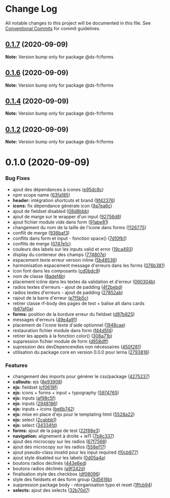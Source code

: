 # Change Log

All notable changes to this project will be documented in this file.
See [Conventional Commits](https://conventionalcommits.org) for commit guidelines.

## [0.1.7](https://github.com/GouvernementFR/design-system-developpement/compare/@ds-fr/forms@0.1.6...@ds-fr/forms@0.1.7) (2020-09-09)

**Note:** Version bump only for package @ds-fr/forms





## [0.1.6](https://github.com/GouvernementFR/design-system-developpement/compare/@ds-fr/forms@0.1.4...@ds-fr/forms@0.1.6) (2020-09-09)

**Note:** Version bump only for package @ds-fr/forms





## [0.1.4](https://github.com/GouvernementFR/design-system-developpement/compare/@ds-fr/forms@0.1.2...@ds-fr/forms@0.1.4) (2020-09-09)

**Note:** Version bump only for package @ds-fr/forms





## [0.1.2](https://github.com/GouvernementFR/design-system-developpement/compare/@ds-fr/forms@0.1.0...@ds-fr/forms@0.1.2) (2020-09-09)

**Note:** Version bump only for package @ds-fr/forms





# 0.1.0 (2020-09-09)


### Bug Fixes

* ajout des dépendances à icones ([e95dc8c](https://github.com/GouvernementFR/design-system-developpement/commit/e95dc8c8cb7094bb3c5eb9816a801eec5e5565c4))
* npm scope name ([63fa185](https://github.com/GouvernementFR/design-system-developpement/commit/63fa1854eea7a17bc4c2b11e13b4c8e7d847ed69))
* **header:** intégration shortcuts et brand ([9f42376](https://github.com/GouvernementFR/design-system-developpement/commit/9f423764a3fa575bebb4aa5aef2164c967e719b8))
* **icons:** fix dépendance générale icon ([9a7ea6c](https://github.com/GouvernementFR/design-system-developpement/commit/9a7ea6cd357dc285850fb53030614b91cd22a4ec))
* ajout de fieldset disabled ([08d8bbb](https://github.com/GouvernementFR/design-system-developpement/commit/08d8bbbcf644906428475b2bd1ece13dd263cd59))
* ajout de marge sur le wrapper d'un input ([92756d8](https://github.com/GouvernementFR/design-system-developpement/commit/92756d8fe46f2c5ebf77d0d6583ef513fe482e1e))
* ajout fichier module vide dans form ([91abe81](https://github.com/GouvernementFR/design-system-developpement/commit/91abe817c64904fcc9f009f06b3a284abae1216e))
* changement du nom de la taille de l'icone dans forms ([1126775](https://github.com/GouvernementFR/design-system-developpement/commit/11267756eb887b58ac3ea9e4ca71262e692f3503))
* conflit de merge ([936baf3](https://github.com/GouvernementFR/design-system-developpement/commit/936baf39cf02e48d3452a1ab8c29c57960d3030d))
* conflits dans form et input - fonction space() ([7d10fb1](https://github.com/GouvernementFR/design-system-developpement/commit/7d10fb1268a3ef59971eab110feddbd8bd2116d0))
* conflits de merge ([0747e1c](https://github.com/GouvernementFR/design-system-developpement/commit/0747e1cbaf0c2e3b09f287f5eebe8cd02b5ff0de))
* couleurs des labels sur les inputs valid et error ([19ca493](https://github.com/GouvernementFR/design-system-developpement/commit/19ca4931081fd3aff3b812f2c70ca85943e337ec))
* display du conteneur des champs ([774807e](https://github.com/GouvernementFR/design-system-developpement/commit/774807e807be62a738fe19b7382c951b9244586a))
* espacement texte erreur version inline ([5b48536](https://github.com/GouvernementFR/design-system-developpement/commit/5b485368cd44fd2ec32bdd2f9ab2734cb6a1788a))
* harmonisation espacement message d'erreurs dans les forms ([076b381](https://github.com/GouvernementFR/design-system-developpement/commit/076b381c666d0455060130344e7bc311dc4dc8b8))
* icon font dans les composants ([cd0bdc9](https://github.com/GouvernementFR/design-system-developpement/commit/cd0bdc9661f03ab5c32755c6b4241e24575b46a3))
* nom de classe ([8adef4b](https://github.com/GouvernementFR/design-system-developpement/commit/8adef4b8dc04546ff2a474c797fb812c71846f36))
* placement icône dans les textes da validation et d'erreur ([090304b](https://github.com/GouvernementFR/design-system-developpement/commit/090304bc43182d2634f90294736d0fdcce9560d4))
* radios textes d'erreurs - ajout de padding ([4f2bebd](https://github.com/GouvernementFR/design-system-developpement/commit/4f2bebdaf873c9d7312865d1824d9b9bd996ee15))
* radios textes d'erreurs - ajout de padding ([27852ab](https://github.com/GouvernementFR/design-system-developpement/commit/27852ab7b838387efa98f941e7e8a8c871caa02b))
* rajout de la barre d'erreur ([e7f5b5c](https://github.com/GouvernementFR/design-system-developpement/commit/e7f5b5c1f067428b2844113722665fd28ec822ae))
* retirer classe rf-body des pages de test + balise alt dans cards ([b67af0a](https://github.com/GouvernementFR/design-system-developpement/commit/b67af0af085e7c2941c2789830e0200f42e91d96))
* **forms:** position de la bordure erreur du fieldset ([d97b825](https://github.com/GouvernementFR/design-system-developpement/commit/d97b8253f6050eac0d89d212a483b3c9b90b8ffb))
* messages d'erreurs ([49e4a91](https://github.com/GouvernementFR/design-system-developpement/commit/49e4a9154f4eadfc6d9a5dd361a570b022676d56))
* placement de l'icone texte d'aide optionnel ([1948cae](https://github.com/GouvernementFR/design-system-developpement/commit/1948cae752461b688a7daa483a602b06d7336a0e))
* restauration fichier module dans form ([f44d5f4](https://github.com/GouvernementFR/design-system-developpement/commit/f44d5f4740dfbb694c41ebd3bc6257bb83d7c90a))
* retirer les appels à la fonction color() ([306a71b](https://github.com/GouvernementFR/design-system-developpement/commit/306a71b8fe8a547b4c8761b39d84d64be2404cae))
* suppression fichier module de form ([d958dff](https://github.com/GouvernementFR/design-system-developpement/commit/d958dfffc3aa6c6965fe8660b7ca68ac9b7c5904))
* supression des devDepencendies non nécessaires ([450f281](https://github.com/GouvernementFR/design-system-developpement/commit/450f281ec2f9c9be7b5f34f75bdcb45be5446dd7))
* utilisation du package core en version 0.0.0 pour lerna ([2793816](https://github.com/GouvernementFR/design-system-developpement/commit/279381667b480f4591308e3f8626614661830ab6))


### Features

* changement des imports pour générer le css/package ([4275237](https://github.com/GouvernementFR/design-system-developpement/commit/427523759cf96efbd0f7b8270f5cdb5e560fd9c7))
* **callouts:** ejs ([8e93908](https://github.com/GouvernementFR/design-system-developpement/commit/8e9390842ce22f0e349a70c9b384e188740cc5a1))
* **ejs:** fieldset ([cf0619f](https://github.com/GouvernementFR/design-system-developpement/commit/cf0619fa34a81b762e84d1e5f50aebb8e2869690))
* **ejs:** icons + forms + input + typography ([5974765](https://github.com/GouvernementFR/design-system-developpement/commit/5974765cbb79d5d4b11b8447e077011e7eff22d4))
* **ejs:** inputs ([af98c5f](https://github.com/GouvernementFR/design-system-developpement/commit/af98c5f3ff556f75f955508534884b76fc6e1316))
* **ejs:** inputs ([2948186](https://github.com/GouvernementFR/design-system-developpement/commit/2948186b9e024fd437a84462f6a5b3746499c370))
* **ejs:** inputs + icons ([be6b742](https://github.com/GouvernementFR/design-system-developpement/commit/be6b7429b97e611125495bced784b7941982c942))
* **ejs:** mise en place d'ejs pour le templating html ([5528a22](https://github.com/GouvernementFR/design-system-developpement/commit/5528a2252ba75cdc09ccc0e7183ad48ee791f9be))
* **ejs:** select ([2cabbb1](https://github.com/GouvernementFR/design-system-developpement/commit/2cabbb1f651928800a46bab17bdb7629218dfe2a))
* **ejs:** select ([34334fd](https://github.com/GouvernementFR/design-system-developpement/commit/34334fd52d71d32c8d18d9d1afdfd14ae2f69626))
* **forms:** ajout de la page de test ([22f88e3](https://github.com/GouvernementFR/design-system-developpement/commit/22f88e3437f31b2fcfac8ed0c8256c17c396d098))
* **navigation:** alignement à droite + ie11 ([7b8c337](https://github.com/GouvernementFR/design-system-developpement/commit/7b8c337bdaf1ba8ea250a83e659a337850c451d1))
* ajout des microcopy sur les radios ([67f7568](https://github.com/GouvernementFR/design-system-developpement/commit/67f7568bf983c3c3e3597815380ca4f72cef4bbf))
* ajout des microcopy sur les radios ([558ef17](https://github.com/GouvernementFR/design-system-developpement/commit/558ef17d1829fede2a48449bec896e01ba10438a))
* ajout pseudo-class invalid pour les input required ([f0cb877](https://github.com/GouvernementFR/design-system-developpement/commit/f0cb877cc61b3070dc50cfca9aed19a2df5bea6b))
* ajout style disabled sur les labels ([0d05a4a](https://github.com/GouvernementFR/design-system-developpement/commit/0d05a4a5f5f482f203fa4cbbda402a8bf0fe7114))
* boutons radios déclinés ([443e6ed](https://github.com/GouvernementFR/design-system-developpement/commit/443e6ed0e70ecef2a3e7097c847d7fc5d87d1bd2))
* boutons radios déclinés ([a9f242d](https://github.com/GouvernementFR/design-system-developpement/commit/a9f242d317830ed37b5e9b15c1def0cc68d4969a))
* finalisation style des checkbox ([df08096](https://github.com/GouvernementFR/design-system-developpement/commit/df08096784b51914389881ad0dc676b88712197e))
* style des fieldsets et des form group ([3d5616b](https://github.com/GouvernementFR/design-system-developpement/commit/3d5616bda926e8366dd77a6b2f34013815cb4112))
* suppression package body - réorganisation typo et reset ([1ffcb94](https://github.com/GouvernementFR/design-system-developpement/commit/1ffcb947bccbf7f6bff1d902138f0672669f1f46))
* **selects:** ajout des selects ([32b70d7](https://github.com/GouvernementFR/design-system-developpement/commit/32b70d79d4c5179db540191f8497ea4a37a4c064))
